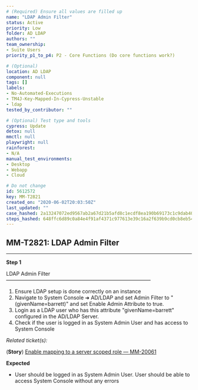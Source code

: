 ```yaml
---
# (Required) Ensure all values are filled up
name: "LDAP Admin Filter"
status: Active
priority: Low
folder: AD LDAP
authors: ""
team_ownership:
- Suite Users
priority_p1_to_p4: P2 - Core Functions (Do core functions work?)

# (Optional)
location: AD LDAP
component: null
tags: []
labels:
- No-Automated-Executions
- TM4J-Key-Mapped-In-Cypress-Unstable
- ldap
tested_by_contributor: ""

# (Optional) Test type and tools
cypress: Update
detox: null
mmctl: null
playwright: null
rainforest:
- N/A
manual_test_environments:
- Desktop
- Webapp
- Cloud

# Do not change
id: 5612572
key: MM-T2821
created_on: "2020-06-02T20:03:50Z"
last_updated: ""
case_hashed: 2a13247072ed9567ab2a67d21b5afd8c1ecdf8ea190b69173c1c9dab40603a2fd8128144b18f889a0e079f84aae0c3f4
steps_hashed: 648ffc6d89c0a84e4f91af4371c977613e39c16a2f639b9cd0cb8eb54ed3d32ebe7d72ded4264edd4f5dedd76aae9188
---
```


<!-- (Auto-generated) Based on frontmatter's "key" and "name" -->

## MM-T2821: LDAP Admin Filter

---

**Step 1**

LDAP Admin Filter\
————————————————————————————

1. Ensure LDAP setup is done correctly on an instance
2. Navigate to System Console ➜ AD/LDAP and set Admin Filter to "(givenName=barrett)" and set Enable Admin Attribute to true.
3. Login as a LDAP user who has this attribute "givenName=barrett" configured in the AD/LDAP Server.
4. Check if the user is logged in as System Admin User and has access to System Console

_Related ticket(s):_

(**Story**) [Enable mapping to a server scoped role — MM-20061](https://mattermost.atlassian.net/browse/MM-20061)

**Expected**

- User should be logged in as System Admin User. User should be able to access System Console without any errors

